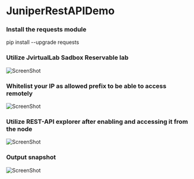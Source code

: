 # JuniperRestAPIDemo

### Install the requests module
pip install --upgrade requests

### Utilize JvirtualLab Sadbox Reservable lab
![ScreenShot](https://github.com/alimo7amed93/JuniperRestAPIDemo/blob/main/JvirtualLabs.png)

### Whitelist your IP as allowed prefix to be able to access remotely
![ScreenShot](https://github.com/alimo7amed93/JuniperRestAPIDemo)

### Utilize REST-API explorer after enabling and accessing it from the node
![ScreenShot](https://github.com/alimo7amed93/JuniperRestAPIDemo/blob/main/rest-api-exp.png)

### Output snapshot
![ScreenShot](https://github.com/alimo7amed93/JuniperRestAPIDemo/blob/main/output.png)

